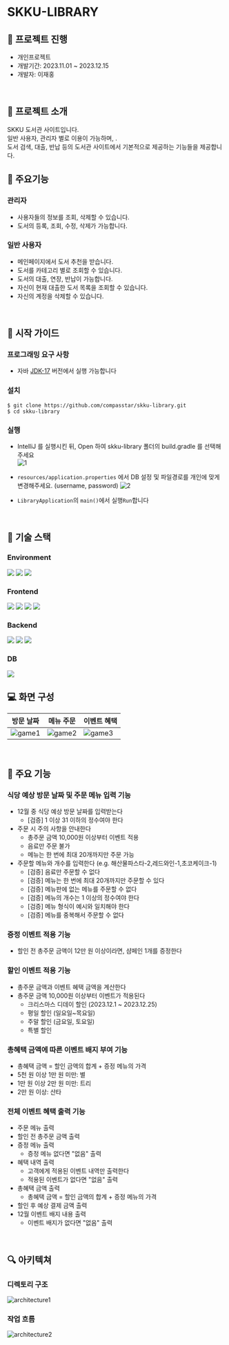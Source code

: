 # SKKU-LIBRARY


## :book: 프로젝트 진행
- 개인프로젝트<br>
- 개발기간: 2023.11.01 ~ 2023.12.15<br>
- 개발자: 이재홍

<br>

## :christmas_tree: 프로젝트 소개
SKKU 도서관 사이트입니다.<br>
일반 사용자, 관리자 별로 이용이 가능하며, .<br>
도서 검색, 대출, 반납 등의 도서관 사이트에서 기본적으로 제공하는 기능들을 제공합니다.

## :green_book: 주요기능

### 관리자
- 사용자들의 정보를 조회, 삭제할 수 있습니다.
- 도서의 등록, 조회, 수정, 삭제가 가능합니다.

### 일반 사용자
- 메인페이지에서 도서 추천을 받습니다.
- 도서를 카테고리 별로 조회할 수 있습니다.
- 도서의 대출, 연장, 반납이 가능합니다.
- 자신이 현재 대출한 도서 목록을 조회할 수 있습니다.
- 자신의 계정을 삭제할 수 있습니다.


<br>

## :rocket: 시작 가이드
### 프로그래밍 요구 사항
- 자바 [JDK-17](https://www.oracle.com/java/technologies/downloads/#java17) 버전에서 실행 가능합니다 

### 설치
```
$ git clone https://github.com/compasstar/skku-library.git
$ cd skku-library
```

### 실행
- IntelliJ 를 실행시킨 뒤, Open 하여 skku-library 폴더의 build.gradle 를 선택해주세요<br>
![1](https://github.com/compasstar/skku-library/assets/55419868/dbd41383-9800-4f63-8bb1-d1dd28daa4c1)


- `resources/application.properties` 에서 DB 설정 및 파일경로를 개인에 맞게 변경해주세요. (username, password)
![2](https://github.com/compasstar/skku-library/assets/55419868/421caa35-0824-4af2-819d-9690ed9d8f40)

- `LibraryApplication`의 `main()`에서 실행`Run`합니다
<br>



## :school: 기술 스택

### Environment
<img src="https://img.shields.io/badge/IntelliJ-000000?style=for-the-badge&logo=intellij-idea&logoColor=white">
<img src="https://img.shields.io/badge/git-F05032?style=for-the-badge&logo=git&logoColor=white">
<img src="https://img.shields.io/badge/github-181717?style=for-the-badge&logo=github&logoColor=white">

### Frontend
<img src="https://img.shields.io/badge/HTML5-E34F26?style=for-the-badge&logo=html5&logoColor=white">
<img src="https://img.shields.io/badge/CSS3-1572B6?style=for-the-badge&logo=css3&logoColor=white">
<img src="https://img.shields.io/badge/JavaScript-F7DF1E?style=for-the-badge&logo=javascript&logoColor=white">
<img src="https://img.shields.io/badge/Thymeleaf-005F0F?style=for-the-badge&logo=thymeleaf&logoColor=white">

### Backend
<img src="https://img.shields.io/badge/java-007396?style=for-the-badge&logo=java&logoColor=white"> 
<img src="https://img.shields.io/badge/Spring-6DB33F?style=for-the-badge&logo=spring&logoColor=white"> 
<img src="https://img.shields.io/badge/SpringDataJPA-6DB33F?style=for-the-badge&logo=spring&logoColor=white"> 

### DB
<img src="https://img.shields.io/badge/MySQL-4479A1?style=for-the-badge&logo=mysql&logoColor=white"> 


<br>

## :computer: 화면 구성


| 방문 날짜                     | 메뉴 주문                     | 이벤트 혜택                    |
|---------------------------|---------------------------|---------------------------|
| ![game1](./img/game1.png) | ![game2](./img/game2.png) | ![game3](./img/game3.png) |



<br>

## :dart: 주요 기능

### 식당 예상 방문 날짜 및 주문 메뉴 입력 기능
- 12월 중 식당 예상 방문 날짜를 입력받는다
  - [검증] 1 이상 31 이하의 정수여야 한다
- 주문 시 주의 사항을 안내한다
  - 총주문 금액 10,000원 이상부터 이벤트 적용
  - 음료만 주문 불가
  - 메뉴는 한 번에 최대 20개까지만 주문 가능
- 주문할 메뉴와 개수를 입력한다 (e.g. 해산물파스타-2,레드와인-1,초코케이크-1)
  - [검증] 음료만 주문할 수 없다
  - [검증] 메뉴는 한 번에 최대 20개까지만 주문할 수 있다
  - [검증] 메뉴판에 없는 메뉴를 주문할 수 없다
  - [검증] 메뉴의 개수는 1 이상의 정수여야 한다
  - [검증] 메뉴 형식이 예시와 일치해야 한다
  - [검증] 메뉴를 중복해서 주문할 수 없다

### 증정 이벤트 적용 기능
- 할인 전 총주문 금액이 12만 원 이상이라면, 샴페인 1개를 증정한다

### 할인 이벤트 적용 기능
- 총주문 금액과 이벤트 혜택 금액을 계산한다
- 총주문 금액 10,000원 이상부터 이벤트가 적용된다
  - 크리스마스 디데이 할인 (2023.12.1 ~ 2023.12.25)
  - 평일 할인 (일요일~목요일)
  - 주말 할인 (금요일, 토요일)
  - 특별 할인

### 총혜택 금액에 따른 이벤트 배지 부여 기능
- 총혜택 금액 = 할인 금액의 합계 + 증정 메뉴의 가격
- 5천 원 이상 1만 원 미만: 별
- 1만 원 이상 2만 원 미만: 트리
- 2만 원 이상: 산타

### 전체 이벤트 혜택 출력 기능
- 주문 메뉴 출력
- 할인 전 총주문 금액 출력
- 증정 메뉴 출력
  - 증정 메뉴 없다면 "없음" 출력
- 혜택 내역 출력
  - 고객에게 적용된 이벤트 내역만 출력한다
  - 적용된 이벤트가 없다면 "없음" 출력
- 총혜택 금액 출력
  - 총혜택 금액 = 할인 금액의 합계 + 증정 메뉴의 가격
- 할인 후 예상 결제 금액 출력
- 12월 이벤트 배지 내용 출력
  - 이벤트 배지가 없다면 "없음" 출력

<br>

## :mag: 아키텍쳐

### 디렉토리 구조
![architecture1](./img/architecture1.png)


### 작업 흐름
![architecture2](./img/architecture2.png)

